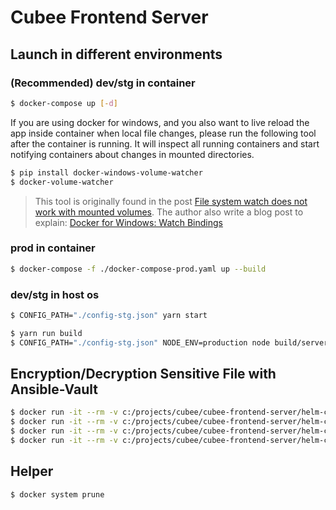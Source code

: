 # Cubee Frontend Server

## Launch in different environments

### (Recommended) dev/stg in container

``` bash
$ docker-compose up [-d]
```

If you are using docker for windows, and you also want to live reload the app inside container when local file changes, please run the following tool after the container is running. It will inspect all running containers and start notifying containers about changes in mounted directories.

``` bash
$ pip install docker-windows-volume-watcher
$ docker-volume-watcher
```

> This tool is originally found in the post [File system watch does not work with mounted volumes](https://forums.docker.com/t/file-system-watch-does-not-work-with-mounted-volumes/12038/10).
> The author also write a blog post to explain: [Docker for Windows: Watch Bindings](http://blog.subjectify.us/miscellaneous/2017/04/24/docker-for-windows-watch-bindings.html)

### prod in container

``` bash
$ docker-compose -f ./docker-compose-prod.yaml up --build
```

### dev/stg in host os

``` bash
$ CONFIG_PATH="./config-stg.json" yarn start
```

``` bash
$ yarn run build
$ CONFIG_PATH="./config-stg.json" NODE_ENV=production node build/server.js
```

## Encryption/Decryption Sensitive File with Ansible-Vault

``` bash
$ docker run -it --rm -v c:/projects/cubee/cubee-frontend-server/helm-chart/cubee-frontend-server:/ansible gocreating/ansible-vault encrypt ./configMap-prod.yaml
$ docker run -it --rm -v c:/projects/cubee/cubee-frontend-server/helm-chart/cubee-frontend-server:/ansible gocreating/ansible-vault encrypt ./configMap-stg.yaml
$ docker run -it --rm -v c:/projects/cubee/cubee-frontend-server/helm-chart/cubee-frontend-server:/ansible gocreating/ansible-vault decrypt ./configMap-prod.yaml
$ docker run -it --rm -v c:/projects/cubee/cubee-frontend-server/helm-chart/cubee-frontend-server:/ansible gocreating/ansible-vault decrypt ./configMap-stg.yaml
```

## Helper

``` bash
$ docker system prune
```
